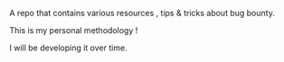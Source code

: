A repo that contains various resources , tips & tricks about bug bounty. 

This is my personal methodology ! 

I will be developing it over time.
